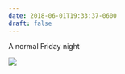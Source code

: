 ```yaml
---
date: 2018-06-01T19:33:37-0600
draft: false
---
```




A normal Friday night

![](/images/2018/ab8f8546ef.jpg)



